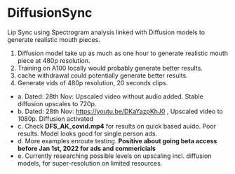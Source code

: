 # DiffusionSync
Lip Sync using Spectrogram analysis linked with Diffusion models to generate realistic mouth pieces.

1. Diffusion model take up as much as one hour to generate realistic mouth piece at 480p resolution. 
2. Training on A100 locally would probably generate better results.
3. cache withdrawal could potentially generate better results.
4. Generate vids of 480p resolution, 20 seconds clips.

* a. Dated: 28th Nov: Upscaled video without audio added. Stable diffusion upscales to 720p.
* b. Dated: 28th Nov: https://youtu.be/DKaYazpKhJ0 , Upscaled video to 1080p. Diffusion activated
* c. Check **DFS_AK_covid.mp4** for results on quick based auido. Poor results. Model looks good for single person ads. 
* d. More examples enroute testing. **Positive about going beta access before Jan 1st, 2022 for ads and commericials** 
* e. Currently researching possible levels on upscaling incl. diffusion models, for super-resolution on limited resources.
